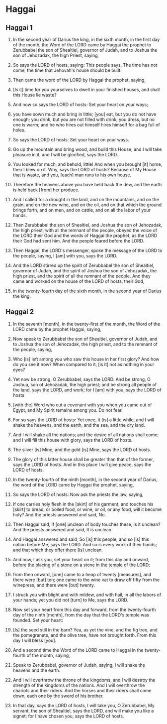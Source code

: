 # Haggai

## Haggai 1

1. In the second year of Darius the king, in the sixth month, in the first day of the month, the Word of the LORD came by Haggai the prophet to Zerubbabel the son of Shealtiel, governor of Judah, and to Joshua the son of Jehozadak, the high Priest, saying,

2. So says the LORD of hosts, saying: This people says, The time has not come, the time that Jehovah's house should be built.

3. Then came the word of the LORD by Haggai the prophet, saying,

4. [Is it] time for you yourselves to dwell in your finished houses, and shall this House lie waste?

5. And now so says the LORD of hosts: Set your heart on your ways;

6. you have sown much and bring in little; [you] eat, but you do not have enough; you drink, but you are not filled with drink; you dress, but no one is warm; and he who hires out himself hires himself for a bag full of holes.

7. So says the LORD of hosts: Set your heart on your ways.

8. Go up the mountain and bring wood, and build this House; and I will take pleasure in it, and I will be glorified, says the LORD.

9. You looked for much, and behold, little! And when you brought [it] home, then I blew on it. Why, says the LORD of hosts? Because of My House that is waste, and you, [each] man runs to his own house.

10. Therefore the heavens above you have held back the dew, and the earth is held back [from] her produce.

11. And I called for a drought in the land, and on the mountains, and on the grain, and on the new wine, and on the oil, and on that which the ground brings forth, and on men, and on cattle, and on all the labor of your hands.

12. Then Zerubbabel the son of Shealtiel, and Joshua the son of Jehozadak, the high priest, with all the remnant of the people, obeyed the voice of the LORD their God and the words of Haggai the prophet, as the LORD their God had sent him. And the people feared before the LORD.

13. Then Haggai, the LORD's messenger, spoke the message of the LORD to the people, saying, I [am] with you, says the LORD.

14. And the LORD stirred up the spirit of Zerubbabel the son of Shealtiel, governor of Judah, and the spirit of Joshua the son of Jehozadak, the high priest, and the spirit of all the remnant of the people. And they came and worked on the house of the LORD of hosts, their God,

15. in the twenty-fourth day of the sixth month, in the second year of Darius the king.

## Haggai 2

1. In the seventh [month], in the twenty-first of the month, the Word of the LORD came by the prophet Haggai, saying,

2. Now speak to Zerubbabel the son of Shealtiel, governor of Judah, and to Joshua the son of Jehozadak, the high priest, and to the remnant of the people, saying,

3. Who [is] left among you who saw this house in her first glory? And how do you see it now? When compared to it, [is it] not as nothing in your eyes?

4. Yet now be strong, O Zerubbabel, says the LORD. And be strong, O Joshua, son of Jehozadak, the high priest; and be strong all people of the land, says the LORD, and work; for I [am] with you, says the LORD of hosts

5. [with the] Word who cut a covenant with you when you came out of Egypt, and My Spirit remains among you. Do not fear.

6. For so says the LORD of hosts: Yet once, it [is] a little while, and I will shake the heavens, and the earth, and the sea, and the dry land.

7. And I will shake all the nations; and the desire of all nations shall come; and I will fill this house with glory, says the LORD of hosts.

8. The silver [is] Mine, and the gold [is] Mine, says the LORD of hosts.

9. The glory of this latter house shall be greater than that of the former, says the LORD of hosts. And in this place I will give peace, says the LORD of hosts.

10. In the twenty-fourth of the ninth [month], in the second year of Darius, the word of the LORD came by Haggai the prophet, saying,

11. So says the LORD of hosts: Now ask the priests the law, saying,

12. If one carries holy flesh in the [skirt] of his garment, and touches his [skirt] to bread, or boiled food, or wine, or oil, or any food, will it become holy? And the priests answered and said, No.

13. Then Haggai said, If [one] unclean of body touches these, is it unclean? And the priests answered and said, It is unclean.

14. And Haggai answered and said, So [is] this people, and so [is] this nation before Me, says the LORD. And so is every work of their hands; and that which they offer there [is] unclean.

15. And now, I ask you, set your heart on it; from this day and onward, before the placing of a stone on a stone in the temple of the LORD;

16. from then onward, [one] came to a heap of twenty [measures], and there were [but] ten; one came to the wine vat to draw off fifty from the winepress, and there were [but] twenty.

17. I struck you with blight and with mildew, and with hail, in all the labors of your hands; yet you did not [turn] to Me, says the LORD.

18. Now set your heart from this day and forward, from the twenty-fourth day of the ninth [month], from the day that the LORD's temple was founded. Set your heart:

19. [Is] the seed still in the barn? Yea, as yet the vine, and the fig tree, and the pomegranate, and the olive tree, have not brought forth. From this day I will bless [you].

20. And a second time the Word of the LORD came to Haggai in the twenty-fourth of the month, saying,

21. Speak to Zerubbabel, governor of Judah, saying, I will shake the heavens and the earth.

22. And I will overthrow the throne of the kingdoms, and I will destroy the strength of the kingdoms of the nations. And I will overthrow the chariots and their riders. And the horses and their riders shall come down, each one by the sword of his brother.

23. In that day, says the LORD of hosts, I will take you, O Zerubbabel, My servant, the son of Shealtiel, says the LORD, and will make you like a signet; for I have chosen you, says the LORD of hosts.

